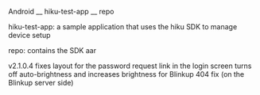 Android
	\__ hiku-test-app
	\__ repo 

hiku-test-app: 
	a sample application that uses the hiku SDK to manage device setup

repo: 
	contains the SDK aar

v2.1.0.4
	fixes layout for the password request link in the login screen
	turns off auto-brightness and increases brightness for Blinkup
	404 fix (on the Blinkup server side)
